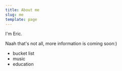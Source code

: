 ```yaml
---
title: About me
slug: me
template: page
---
```


I'm Eric. 


Naah that's not all, more information is coming soon:)

- bucket list
- music
- education